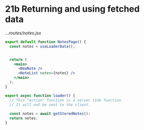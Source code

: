 # 21b Returning and using fetched data

*...routes/notes.jsx*

```jsx
export default function NotesPage() {
  const notes = useLoaderData();


  return (
    <main>
      <NewNote />
      <NoteList notes={notes} />
    </main>
  );
}
```

```js
export async function loader() {
  // This "action" function is a server side function.
  // It will not be sent to the client.
  
  const notes = await getStoredNotes();
  return notes;
}
```

